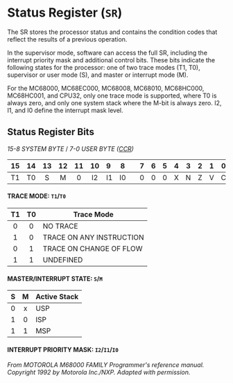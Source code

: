 # Status Register (`SR`)

The SR stores the processor status and contains the condition
codes that reflect the results of a previous operation.

In the supervisor mode, software can access the full SR, including the interrupt priority mask and additional control
bits. These bits indicate the following states for the processor: one of two trace modes (T1, T0), supervisor
or user mode (S), and master or interrupt mode (M).

For the MC68000, MC68EC000, MC68008, MC68010, MC68HC000, MC68HC001, and CPU32, only one trace mode is
supported, where T0 is always zero, and only one system stack where the M-bit is always
zero. I2, I1, and I0 define the interrupt mask level.

## Status Register Bits

_15-8 SYSTEM BYTE_ / _7-0 USER BYTE ([CCR](ccr.md))_

| 15 | 14 | 13 | 12 | 11 | 10 | 9  | 8  |   | 7 | 6 | 5 | 4 | 3 | 2 | 1 | 0 |
|:--:|:--:|:--:|:--:|:--:|:--:|:---|:--:|---|:-:|:-:|:-:|:-:|:-:|:-:|:-:|:-:|
| T1 | T0 | S  | M  | 0  | I2 | I1 | I0 |   | 0 | 0 | 0 | X | N | Z | V | C |

#### TRACE MODE: `T1`/`T0`

| T1 | T0 | Trace Mode               |
|:--:|:--:|--------------------------|
| 0  | 0  | NO TRACE                 |
| 1  | 0  | TRACE ON ANY INSTRUCTION |
| 0  | 1  | TRACE ON CHANGE OF FLOW  |
| 1  | 1  | UNDEFINED                |

#### MASTER/INTERRUPT STATE: `S`/`M`

| S | M | Active Stack |
|:-:|:-:|--------------|
| 0 | x | USP          |
| 1 | 0 | ISP          |
| 1 | 1 | MSP          |

#### INTERRUPT PRIORITY MASK: `I2`/`I1`/`I0`

*From MOTOROLA M68000 FAMILY Programmer's reference manual. Copyright 1992 by Motorola Inc./NXP. Adapted with
permission.*